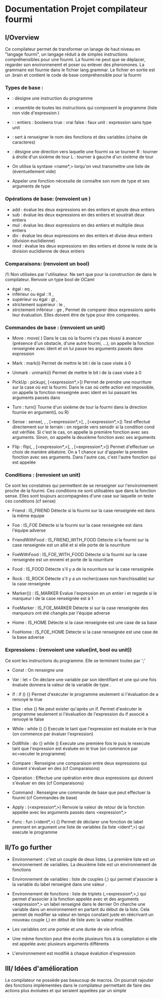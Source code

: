 # Documentation Projet compilateur fourmi

## I/Overview
Ce compilateur permet de transformer un lanage de haut niveau en "langage fourmi", un langage réduit à de simples instructions compréhensibles pour une fourmi.
La fourmi ne peut que se déplacer, regarder son environnenemt et poser ou enlever des pheromones.
La grammaire est fournie dans le fichier lang.grammar.
Le fichier en sortie est un .brain et contient le code de base compréhensible pour la fourmi

### Types de base :
- <expression> : désigne une instruction du programme
- <program> : ensemble de toutes les instructions qui composent le programme (liste non vide d'expression <expression>)
- <value>: <int> : entiers
            <bool> : booleens
                true : vrai
                false : faux
            unit : expression sans type
                unit
- <ident> : sert à renseigner le nom des fonctions et des variables (chaine de caracteres)
- <direction> : désigne une direction vers laquelle une fourmi va se tourner
        R : tourner à droite d'un sixième de tour
        L : tourner à gauche d'un sixième de tour


- On utilise la syntaxe <name*,> lorqu'on veut transmettre une liste de <name> (éventuellement vide)
- Appeler une fonction nécessite de connaître son nom de type <ident> et ses arguments de type <expression>


### Opérations de base: (renvoient un <int>)
- add <expression> <expression> : évalue les deux expressions en des entiers et ajoute deux entiers
- sub <expression> <expression> : évalue les deux expressions en des entiers et soustrait deux entiers
- mul <expression> <expression> : évalue les deux expressions en des entiers et multiplie deux entiers
- div <expression> <expression> : évalue les deux expressions en des entiers et divise deux entiers (division euclidienne)
- mod <expression> <expression> : évalue les deux expressions en des entiers et donne le reste de la division euclidienne de deux entiers

### Comparaisons: (renvoient un bool)
/!\ Non utilisées par l'utilisateur. Ne sert que pour la construction de dans le compilateur. Renvoie un type bool de OCaml
- égal :
    eq <expression>, <expression>
- inférieur ou égal :
    lt <expression>, <expression>
- supérieur ou égal :
    gt <expression>, <expression>
- strictement supérieur :
    le <expression>, <expression>
- strictement inférieur :
    ge <expression>, <expression>
Permet de comparer deux expressions après leur évaluation. Elles doivent être de type <int> pour être comparées.

### Commandes de base : (renvoient un unit)
- Move :
    move(<ident> <expression>)
Dans le cas où la fourmi n'a pas réussi à avancer (présence d'un obstacle, d'une autre fourmi, ...), on appelle la fonction renseignée avec ident et on lui passe les arguments passés dans expression

- Mark :
    mark(i)
Permet de mettre le bit i de la case visée à 0

- Unmark :
    unmark(i)
Permet de mettre le bit i de la case visée à 0

- PickUp :
    pickup(<ident>, [<expression*,>])
Permet de prendre une nourriture sur la case où est la fourmi.
Dans le cas où cette action est impossible, on appelle la fonction renseignée avec ident en lui passant les arguments passés dans <expression>

- Turn :
    turn(<direction>)
Tourne d'un sixième de tour la fourmi dans la direction fournie en argument(L ou R)

- Sense :
    sense(<sensedir>, <cond>, <ident>, [<expression*,>], <ident>, [<expression*,>])
Test effectué directement sur le terrain : on regarde vers sensdir si la condition cond est vérifiée.
Si c'est le cas, on appelle la première fonction avec ses arguments. Sinon, on appelle la deuxième fonction avec ses arguments

- Flip :
    flip(<int>, <ident>, [<expression*,>], <ident>, [<expression*,>])
Permet d'effectuer un choix de manière aléatoire.
On a 1 chance sur <int> d'appeler la première fonction avec ses arguments. Dans l'autre cas, c'est l'autre fonction qui est appelée



### Conditions : (renvoient un unit)
Ce sont les constatnes qui permettent de se renseigner sur l'environnement proche de la fourmi.
Ces conditions ne sont utilisables que dans la fonction sense. Elles sont toujours accompagnées d'une case sur laquelle on teste ces conditions (cf sense)
- Friend :
    IS_FRIEND
Détecte si la fourmi sur la case renseignée est dans la même équipe

- Foe :
    IS_FOE
Détecte si la fourmi sur la case renseignée est dans l'équipe adverse

- FriendWithFood :
    IS_FRIEND_WITH_FOOD
Détecte si la fourmi sur la case renseignée est un allié et si elle porte de la nourriture

- FoeWithFood :
    IS_FOE_WITH_FOOD
Détecte si la fourmi sur la case renseignée est un ennemi et porte de la nourriture

- Food :
    IS_FOOD
Détecte s'il y a de la nourriture sur la case renseignée

- Rock :
    IS_ROCK
Détecte s'il y a un rocher(cases non franchissable) sur la case renseignée

- Marker(<expression>)) :
    IS_MARKER
Evalue l'expression en un entier i et regarde si le marqueur i de la case renseignée est à 1

- FoeMarker :
    IS_FOE_MARKER
Détecte si sur la case renseignée des marqueurs ont été changés par l'équipe adverse

- Home :
    IS_HOME
Détecte si la case renseignée est une case de sa base

- FoeHome :
    IS_FOE_HOME
Détecte si la case renseignée est une case de la base adverse


### Expressions : (renvoient une value(int, bool ou unit))
Ce sont les instructions du programme. Elle se terminent toutes par ';'
- Const :
    <value>
On renseigne une <value>

- Var :
    let <ident> = <expression>
On déclare une variable par son identifiant <ident> et une <expression> qui une fois évaluée donnera la valeur de la variable de type <value>.

- If :
    if (<expression>) {<program>}
Permet d'exécuter le programme <program> seulement si l'évaluation de <expression> a renvoyé le <bool> true

- Else :
    else {<program>}
Ne peut exister qu'après un if.
Permet d'exécuter le programme <program> seulement si l'évaluation de l'expression <expression> du if associé a renvoyé le <bool> false

- While :
    while (<expression>) {<program>}
Execute le <program> tant que l'expression <expression> est évaluée en le <bool> true (on commence par évaluer l'expression)

- DoWhile :
    do {<program>} while (<expression>)
Execute une première fois le <program> puis le rexecute tant que l'expression <expression> est évaluée en le <bool> true (on commence par ec=xecuter le programme)

- Compare :
    <compare>
Renseigne une comparaison entre deux expressions qui doivent s'évaluer en des <int> (cf Comparaisons)

- Operation :
    <operation>
Effectue une opération entre deux expressions qui doivent s'évaluer en des <int> (cf Comparaisons)

- Command :
    <command>
Renseigne une commande de base que peut effectuer la fourmi (cf Commandes de base)

- Apply :
    <ident>(<expression*,>)
Renvoie la valeur de retour de la fonction <ident> appelée avec les arguments passés dans <expression*,>

- Func :
    fun <ident>(<ident*,>) {<program>}
Permet de déclarer une fonction de label <ident> prennant en argument une liste de variables (la liste <ident*,>) qui execute le programme <program>


## II/To go further

- Environnement : c'est un couple de deux listes. La première liste est un environnement de variables. La deuxième liste est un environnement de fonctions
- Environnement de variables : liste de couples (<string>,<value>) qui permet d'associer à la variable du label renseigné dans <string> une valeur <value>.
- Environnement de fonctions : liste de triplets (<string>,<expression*,>,<string>) qui permet d'associer à la fonction appelée avec <string> et des arguments <expression*,> un label renseigné dans le dernier <string>
On cherche une variable dans un environnement en partant du début de la liste. Cela permet de modifier sa valeur en temps constant juste en réécrivant un nouveau couple (<string>,<value>) en début de liste avec la valeur <value> modifiée.

- Les variables ont une portée et une durée de vie infinie.

- Une même fonction peut être écrite plusieurs fois à la compilation si elle est appelée avec plusieurs arguments différents

- L'environnement est modifié à chaque évalution d'expression


## III/ Idées d'amélioration

Le compilateur ne possède pas beaucoup de macros. On pourrait rajouter des fonctions implémentées dans le compilateur permettant de faire des actions plus évoluées et qui seraient appelées par un simple <ident>



